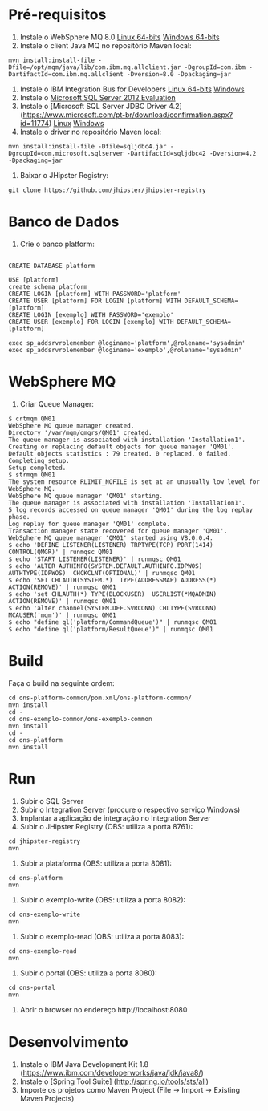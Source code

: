 # Pré-requisitos
1. Instale o WebSphere MQ 8.0 [Linux 64-bits](https://apps.na.collabserv.com/files/form/api/library/cc6a06b8-592a-455f-b8f1-d8bf78652fbf/document/831a0c3c-099c-4c24-93b9-109e4bcd28e6/media/mqadv_dev80_linux_x86-64.tar.gz) [Windows 64-bits](https://apps.na.collabserv.com/files/form/api/library/cc6a06b8-592a-455f-b8f1-d8bf78652fbf/document/77ad717d-0d28-475b-9c3c-42d10f99d230/media/mqadv_dev80_windows.zip)
1. Instale o client Java MQ no repositório Maven local:
```
mvn install:install-file -Dfile=/opt/mqm/java/lib/com.ibm.mq.allclient.jar -DgroupId=com.ibm -DartifactId=com.ibm.mq.allclient -Dversion=8.0 -Dpackaging=jar
```
1. Instale o IBM Integration Bus for Developers [Linux 64-bits](https://apps.na.collabserv.com/files/form/api/library/cc6a06b8-592a-455f-b8f1-d8bf78652fbf/document/b0c547c4-3bc3-4b21-a541-e69870b00d12/media/10.0.0.3-IIB-LINUX64-DEVELOPER.tar.gz) [Windows](https://apps.na.collabserv.com/files/form/api/library/cc6a06b8-592a-455f-b8f1-d8bf78652fbf/document/2879188f-4e6a-479e-b9ca-ced5110da1fc/media/10.0.0.3-IIB-WIN64-DEVELOPER.exe)
1. Instale o [Microsoft SQL Server 2012 Evaluation](https://www.microsoft.com/pt-br/download/details.aspx?id=29066)
1. Instale o [Microsoft SQL Server JDBC Driver 4.2] (https://www.microsoft.com/pt-br/download/confirmation.aspx?id=11774) [Linux](https://apps.na.collabserv.com/files/form/api/library/cc6a06b8-592a-455f-b8f1-d8bf78652fbf/document/3e3d21a0-9fe3-47f5-b533-9d25946d4f97/media/sqljdbc_4.2.6420.100_ptb.tar.gz) [Windows](https://apps.na.collabserv.com/files/form/api/library/cc6a06b8-592a-455f-b8f1-d8bf78652fbf/document/b6897d11-ebae-47c1-8e0c-572f3fb125bb/media/sqljdbc_4.2.6420.100_ptb.exe)
1. Instale o driver no repositório Maven local:
```
mvn install:install-file -Dfile=sqljdbc4.jar -DgroupId=com.microsoft.sqlserver -DartifactId=sqljdbc42 -Dversion=4.2 -Dpackaging=jar
```
1. Baixar o JHipster Registry:
```
git clone https://github.com/jhipster/jhipster-registry
```

# Banco de Dados
1. Crie o banco platform:

```

CREATE DATABASE platform

USE [platform]
create schema platform
CREATE LOGIN [platform] WITH PASSWORD='platform'
CREATE USER [platform] FOR LOGIN [platform] WITH DEFAULT_SCHEMA=[platform]
CREATE LOGIN [exemplo] WITH PASSWORD='exemplo'
CREATE USER [exemplo] FOR LOGIN [exemplo] WITH DEFAULT_SCHEMA=[platform]

exec sp_addsrvrolemember @loginame='platform',@rolename='sysadmin'
exec sp_addsrvrolemember @loginame='exemplo',@rolename='sysadmin'
```

# WebSphere MQ
1. Criar Queue Manager:
```
$ crtmqm QM01
WebSphere MQ queue manager created.
Directory '/var/mqm/qmgrs/QM01' created.
The queue manager is associated with installation 'Installation1'.
Creating or replacing default objects for queue manager 'QM01'.
Default objects statistics : 79 created. 0 replaced. 0 failed.
Completing setup.
Setup completed.
$ strmqm QM01
The system resource RLIMIT_NOFILE is set at an unusually low level for WebSphere MQ.
WebSphere MQ queue manager 'QM01' starting.
The queue manager is associated with installation 'Installation1'.
5 log records accessed on queue manager 'QM01' during the log replay phase.
Log replay for queue manager 'QM01' complete.
Transaction manager state recovered for queue manager 'QM01'.
WebSphere MQ queue manager 'QM01' started using V8.0.0.4.
$ echo 'DEFINE LISTENER(LISTENER) TRPTYPE(TCP) PORT(1414) CONTROL(QMGR)' | runmqsc QM01
$ echo 'START LISTENER(LISTENER)' | runmqsc QM01
$ echo 'ALTER AUTHINFO(SYSTEM.DEFAULT.AUTHINFO.IDPWOS) AUTHTYPE(IDPWOS)  CHCKCLNT(OPTIONAL)' | runmqsc QM01
$ echo 'SET CHLAUTH(SYSTEM.*)  TYPE(ADDRESSMAP) ADDRESS(*) ACTION(REMOVE)' | runmqsc QM01
$ echo 'set CHLAUTH(*) TYPE(BLOCKUSER)  USERLIST(*MQADMIN) ACTION(REMOVE)' | runmqsc QM01
$ echo 'alter channel(SYSTEM.DEF.SVRCONN) CHLTYPE(SVRCONN) MCAUSER('mqm')' | runmqsc QM01
$ echo "define ql('platform/CommandQueue')" | runmqsc QM01
$ echo "define ql('platform/ResultQueue')" | runmqsc QM01
```

# Build
Faça o build na seguinte ordem:
```
cd ons-platform-common/pom.xml/ons-platform-common/
mvn install
cd -
cd ons-exemplo-common/ons-exemplo-common
mvn install
cd -
cd ons-platform
mvn install
```

# Run
1. Subir o SQL Server
1. Subir o Integration Server (procure o respectivo serviço Windows)
1. Implantar a aplicação de integração no Integration Server
1. Subir o JHipster Registry (OBS: utiliza a porta 8761):
```
cd jhipster-registry
mvn
```
1. Subir a plataforma (OBS: utiliza a porta 8081):
```
cd ons-platform
mvn
```
1. Subir o exemplo-write (OBS: utiliza a porta 8082):
```
cd ons-exemplo-write
mvn
```
1. Subir o exemplo-read (OBS: utiliza a porta 8083):
```
cd ons-exemplo-read
mvn
```
1. Subir o portal (OBS: utiliza a porta 8080):
```
cd ons-portal
mvn
```
1. Abrir o browser no endereço http://localhost:8080

# Desenvolvimento

1. Instale o IBM Java Development Kit 1.8 (https://www.ibm.com/developerworks/java/jdk/java8/)
1. Instale o [Spring Tool Suite] (http://spring.io/tools/sts/all)
1. Importe os projetos como Maven Project (File -> Import -> Existing Maven Projects)